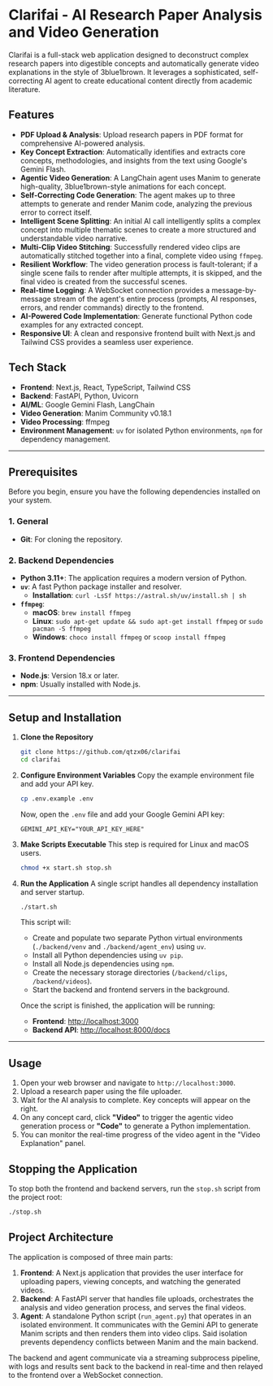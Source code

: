 # Clarifai - AI Research Paper Analysis and Video Generation

Clarifai is a full-stack web application designed to deconstruct complex research papers into digestible concepts and automatically generate video explanations in the style of 3blue1brown. It leverages a sophisticated, self-correcting AI agent to create educational content directly from academic literature.

## Features

- **PDF Upload & Analysis**: Upload research papers in PDF format for comprehensive AI-powered analysis.
- **Key Concept Extraction**: Automatically identifies and extracts core concepts, methodologies, and insights from the text using Google's Gemini Flash.
- **Agentic Video Generation**: A LangChain agent uses Manim to generate high-quality, 3blue1brown-style animations for each concept.
- **Self-Correcting Code Generation**: The agent makes up to three attempts to generate and render Manim code, analyzing the previous error to correct itself.
- **Intelligent Scene Splitting**: An initial AI call intelligently splits a complex concept into multiple thematic scenes to create a more structured and understandable video narrative.
- **Multi-Clip Video Stitching**: Successfully rendered video clips are automatically stitched together into a final, complete video using `ffmpeg`.
- **Resilient Workflow**: The video generation process is fault-tolerant; if a single scene fails to render after multiple attempts, it is skipped, and the final video is created from the successful scenes.
- **Real-time Logging**: A WebSocket connection provides a message-by-message stream of the agent's entire process (prompts, AI responses, errors, and render commands) directly to the frontend.
- **AI-Powered Code Implementation**: Generate functional Python code examples for any extracted concept.
- **Responsive UI**: A clean and responsive frontend built with Next.js and Tailwind CSS provides a seamless user experience.

## Tech Stack

- **Frontend**: Next.js, React, TypeScript, Tailwind CSS
- **Backend**: FastAPI, Python, Uvicorn
- **AI/ML**: Google Gemini Flash, LangChain
- **Video Generation**: Manim Community v0.18.1
- **Video Processing**: ffmpeg
- **Environment Management**: `uv` for isolated Python environments, `npm` for dependency management.

---

## Prerequisites

Before you begin, ensure you have the following dependencies installed on your system.

### 1. General

- **Git**: For cloning the repository.

### 2. Backend Dependencies

- **Python 3.11+**: The application requires a modern version of Python.
- **`uv`**: A fast Python package installer and resolver. 
  - **Installation**: `curl -LsSf https://astral.sh/uv/install.sh | sh`
- **`ffmpeg`**:
  - **macOS**: `brew install ffmpeg`
  - **Linux**: `sudo apt-get update && sudo apt-get install ffmpeg` or `sudo pacman -S ffmpeg`
  - **Windows**: `choco install ffmpeg` or `scoop install ffmpeg`

### 3. Frontend Dependencies

- **Node.js**: Version 18.x or later.
- **npm**: Usually installed with Node.js.

---

## Setup and Installation

1.  **Clone the Repository**
    ```bash
    git clone https://github.com/qtzx06/clarifai
    cd clarifai
    ```

2.  **Configure Environment Variables**
    Copy the example environment file and add your API key.
    ```bash
    cp .env.example .env
    ```
    Now, open the `.env` file and add your Google Gemini API key:
    ```
    GEMINI_API_KEY="YOUR_API_KEY_HERE"
    ```

3.  **Make Scripts Executable**
    This step is required for Linux and macOS users.
    ```bash
    chmod +x start.sh stop.sh
    ```

4.  **Run the Application**
    A single script handles all dependency installation and server startup.
    ```bash
    ./start.sh
    ```
    This script will:
    - Create and populate two separate Python virtual environments (`./backend/venv` and `./backend/agent_env`) using `uv`.
    - Install all Python dependencies using `uv pip`.
    - Install all Node.js dependencies using `npm`.
    - Create the necessary storage directories (`/backend/clips`, `/backend/videos`).
    - Start the backend and frontend servers in the background.

    Once the script is finished, the application will be running:
    - **Frontend**: [http://localhost:3000](http://localhost:3000)
    - **Backend API**: [http://localhost:8000/docs](http://localhost:8000/docs)

---

## Usage

1.  Open your web browser and navigate to `http://localhost:3000`.
2.  Upload a research paper using the file uploader.
3.  Wait for the AI analysis to complete. Key concepts will appear on the right.
4.  On any concept card, click **"Video"** to trigger the agentic video generation process or **"Code"** to generate a Python implementation.
5.  You can monitor the real-time progress of the video agent in the "Video Explanation" panel.

## Stopping the Application

To stop both the frontend and backend servers, run the `stop.sh` script from the project root:
```bash
./stop.sh
```

## Project Architecture

The application is composed of three main parts:

1.  **Frontend**: A Next.js application that provides the user interface for uploading papers, viewing concepts, and watching the generated videos.
2.  **Backend**: A FastAPI server that handles file uploads, orchestrates the analysis and video generation process, and serves the final videos.
3.  **Agent**: A standalone Python script (`run_agent.py`) that operates in an isolated environment. It communicates with the Gemini API to generate Manim scripts and then renders them into video clips. Said isolation prevents dependency conflicts between Manim and the main backend.

The backend and agent communicate via a streaming subprocess pipeline, with logs and results sent back to the backend in real-time and then relayed to the frontend over a WebSocket connection.

